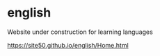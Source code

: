 # english
Website under construction for learning languages

https://site50.github.io/english/Home.html
